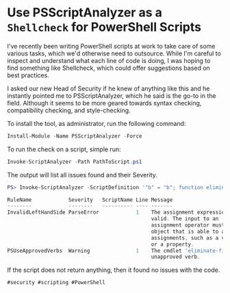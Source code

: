 # Use PSScriptAnalyzer as a `Shellcheck` for PowerShell Scripts

I've recently been writing PowerShell scripts at work to take care of
some various tasks, which we'd otherwise need to outsource. While I'm
careful to inspect and understand what each line of code is doing, I was
hoping to find something like Shellcheck, which could offer suggestions
based on best practices.

I asked our new Head of Security if he knew of anything like this and he
instantly pointed me to PSScriptAnalyzer, which he said is the go-to in
the field. Although it seems to be more geared towards syntax checking,
compatibility checking, and style-checking.

To install the tool, as administrator, run the following command:

```PowerShell
Install-Module -Name PSScriptAnalyzer -Force
```

To run the check on a script, simple run:

```PowerShell
Invoke-ScriptAnalyzer -Path PathToScript.ps1
```

The output will list all issues found and their Severity.

```Powershell
PS> Invoke-ScriptAnalyzer -ScriptDefinition '"b" = "b"; function eliminate-file () { }'

RuleName            Severity   ScriptName Line Message
--------            --------   ---------- ---- -------
InvalidLeftHandSide ParseError            1    The assignment expression is not
                                               valid. The input to an
                                               assignment operator must be an
                                               object that is able to accept
                                               assignments, such as a variable
                                               or a property.
PSUseApprovedVerbs  Warning               1    The cmdlet 'eliminate-file' uses an
                                               unapproved verb.
```

If the script does not return anything, then it found no issues with the
code.

    #security #scripting #PowerShell
